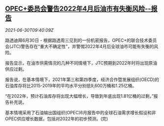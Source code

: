 <!--1625047263000-->
[OPEC+委员会警告2022年4月后油市有失衡风险--报告](https://cn.reuters.com/article/opec-plus-market-warning-0630-idCNKCS2E610I)
------

<div><i>2021-06-30T09:40:09Z</i></div><p>路透迪拜6月30日 - 根据路透周三见到的一份机密报告，OPEC+的联合技术委员会(JTC)警告存在“重大不确定性”，并警惕2022年4月后全球油市可能有失衡的风险。</p><p>报告显示，在油市供需情况的几种不同情境下，JTC预期到2022年时将出现原油供应过剩。</p><p>报告说，在基本情境下，2021年第三和第四季度，经济合作暨发展组织(OECD)的石油库存将比2015-2019年的平均水平分别低9,600万桶和1.25亿桶。</p><p>“在2022年，预计石油库存将出现大幅增长，导致到年底出现1.81亿桶的过剩，”报告补充说。</p><p>基本情境采用了石油输出国组织(OPEC)6月报告中的全球石油需求增长假设和非OPEC供应增长数据，包括对2022年的初步预测。(完)</p>
